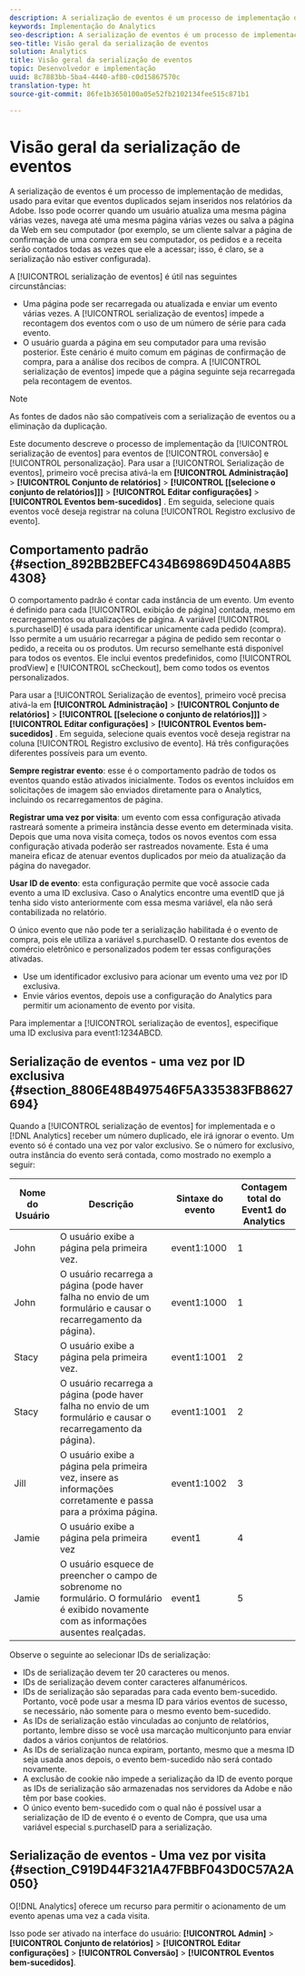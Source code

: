```yaml
---
description: A serialização de eventos é um processo de implementação de medidas, usado para evitar que eventos duplicados sejam inseridos nos relatórios da Adobe. Isso pode ocorrer quando um usuário atualiza uma mesma página várias vezes, navega até uma mesma página várias vezes ou salva a página da Web em seu computador (por exemplo, se um cliente salvar a página de confirmação de uma compra em seu computador, os pedidos e a receita serão contados todas as vezes que ele a acessar; isso, é claro, se a serialização não estiver configurada).
keywords: Implementação do Analytics
seo-description: A serialização de eventos é um processo de implementação de medidas, usado para evitar que eventos duplicados sejam inseridos nos relatórios da Adobe. Isso pode ocorrer quando um usuário atualiza uma mesma página várias vezes, navega até uma mesma página várias vezes ou salva a página da Web em seu computador (por exemplo, se um cliente salvar a página de confirmação de uma compra em seu computador, os pedidos e a receita serão contados todas as vezes que ele a acessar; isso, é claro, se a serialização não estiver configurada).
seo-title: Visão geral da serialização de eventos
solution: Analytics
title: Visão geral da serialização de eventos
topic: Desenvolvedor e implementação
uuid: 8c7883bb-5ba4-4440-af80-c0d15867570c
translation-type: ht
source-git-commit: 86fe1b3650100a05e52fb2102134fee515c871b1

---
```



# Visão geral da serialização de eventos

A serialização de eventos é um processo de implementação de medidas, usado para evitar que eventos duplicados sejam inseridos nos relatórios da Adobe. Isso pode ocorrer quando um usuário atualiza uma mesma página várias vezes, navega até uma mesma página várias vezes ou salva a página da Web em seu computador (por exemplo, se um cliente salvar a página de confirmação de uma compra em seu computador, os pedidos e a receita serão contados todas as vezes que ele a acessar; isso, é claro, se a serialização não estiver configurada).

A [!UICONTROL serialização de eventos] é útil nas seguintes circunstâncias:

* Uma página pode ser recarregada ou atualizada e enviar um evento várias vezes. A [!UICONTROL serialização de eventos] impede a recontagem dos eventos com o uso de um número de série para cada evento.
* O usuário guarda a página em seu computador para uma revisão posterior. Este cenário é muito comum em páginas de confirmação de compra, para a análise dos recibos de compra. A [!UICONTROL serialização de eventos] impede que a página seguinte seja recarregada pela recontagem de eventos.

>[!NOTE]
>
>As fontes de dados não são compatíveis com a serialização de eventos ou a eliminação da duplicação.

Este documento descreve o processo de implementação da [!UICONTROL serialização de eventos] para eventos de [!UICONTROL conversão] e [!UICONTROL personalização]. Para usar a [!UICONTROL Serialização de eventos], primeiro você precisa ativá-la em **[!UICONTROL Administração]** &gt; **[!UICONTROL Conjunto de relatórios]** &gt; **[!UICONTROL [[selecione o conjunto de relatórios]]]** &gt; **[!UICONTROL Editar configurações]** &gt; **[!UICONTROL Eventos bem-sucedidos]** . Em seguida, selecione quais eventos você deseja registrar na coluna [!UICONTROL Registro exclusivo de evento].

## Comportamento padrão {#section_892BB2BEFC434B69869D4504A8B54308}

O comportamento padrão é contar cada instância de um evento. Um evento é definido para cada [!UICONTROL exibição de página] contada, mesmo em recarregamentos ou atualizações de página. A variável [!UICONTROL s.purchaseID] é usada para identificar unicamente cada pedido (compra). Isso permite a um usuário recarregar a página de pedido sem recontar o pedido, a receita ou os produtos. Um recurso semelhante está disponível para todos os eventos. Ele inclui eventos predefinidos, como [!UICONTROL prodView] e [!UICONTROL scCheckout], bem como todos os eventos personalizados.

<!-- 

event_serialization_impl.xml

 -->

Para usar a [!UICONTROL Serialização de eventos], primeiro você precisa ativá-la em **[!UICONTROL Administração]** &gt; **[!UICONTROL Conjunto de relatórios]** &gt; **[!UICONTROL [[selecione o conjunto de relatórios]]]** &gt; **[!UICONTROL Editar configurações]** &gt; **[!UICONTROL Eventos bem-sucedidos]** . Em seguida, selecione quais eventos você deseja registrar na coluna [!UICONTROL Registro exclusivo de evento]. Há três configurações diferentes possíveis para um evento.

**Sempre registrar evento**: esse é o comportamento padrão de todos os eventos quando estão ativados inicialmente. Todos os eventos incluídos em solicitações de imagem são enviados diretamente para o Analytics, incluindo os recarregamentos de página.

**Registrar uma vez por visita**: um evento com essa configuração ativada rastreará somente a primeira instância desse evento em determinada visita. Depois que uma nova visita começa, todos os novos eventos com essa configuração ativada poderão ser rastreados novamente. Esta é uma maneira eficaz de atenuar eventos duplicados por meio da atualização da página do navegador.

**Usar ID de evento**: esta configuração permite que você associe cada evento a uma ID exclusiva. Caso o Analytics encontre uma eventID que já tenha sido visto anteriormente com essa mesma variável, ela não será contabilizada no relatório.

O único evento que não pode ter a serialização habilitada é o evento de compra, pois ele utiliza a variável s.purchaseID. O restante dos eventos de comércio eletrônico e personalizados podem ter essas configurações ativadas.

* Use um identificador exclusivo para acionar um evento uma vez por ID exclusiva.
* Envie vários eventos, depois use a configuração do Analytics para permitir um acionamento de evento por visita.

Para implementar a [!UICONTROL serialização de eventos], especifique uma ID exclusiva para event1:1234ABCD.

## Serialização de eventos - uma vez por ID exclusiva {#section_8806E48B497546F5A335383FB8627694}

Quando a [!UICONTROL serialização de eventos] for implementada e o [!DNL Analytics] receber um número duplicado, ele irá ignorar o evento. Um evento só é contado una vez por valor exclusivo. Se o número for exclusivo, outra instância do evento será contada, como mostrado no exemplo a seguir:

| Nome do Usuário | Descrição | Sintaxe do evento | Contagem total do Event1 do Analytics |
|---|---|---|---|
| John | O usuário exibe a página pela primeira vez. | event1:1000 | 1 |
| John | O usuário recarrega a página (pode haver falha no envio de um formulário e causar o recarregamento da página). | event1:1000 | 1 |
| Stacy | O usuário exibe a página pela primeira vez. | event1:1001 | 2 |
| Stacy | O usuário recarrega a página (pode haver falha no envio de um formulário e causar o recarregamento da página). | event1:1001 | 2 |
| Jill | O usuário exibe a página pela primeira vez, insere as informações corretamente e passa para a próxima página. | event1:1002 | 3 |
| Jamie | O usuário exibe a página pela primeira vez | event1 | 4 |
| Jamie | O usuário esquece de preencher o campo de sobrenome no formulário. O formulário é exibido novamente com as informações ausentes realçadas. | event1 | 5 |

Observe o seguinte ao selecionar IDs de serialização:

* IDs de serialização devem ter 20 caracteres ou menos.
* IDs de serialização devem conter caracteres alfanuméricos.
* IDs de serialização são separadas para cada evento bem-sucedido. Portanto, você pode usar a mesma ID para vários eventos de sucesso, se necessário, não somente para o mesmo evento bem-sucedido.
* As IDs de serialização estão vinculadas ao conjunto de relatórios, portanto, lembre disso se você usa marcação multiconjunto para enviar dados a vários conjuntos de relatórios.
* As IDs de serialização nunca expiram, portanto, mesmo que a mesma ID seja usada anos depois, o evento bem-sucedido não será contado novamente.
* A exclusão de cookie não impede a serialização da ID de evento porque as IDs de serialização são armazenadas nos servidores da Adobe e não têm por base cookies.
* O único evento bem-sucedido com o qual não é possível usar a serialização de ID de evento é o evento de Compra, que usa uma variável especial s.purchaseID para a serialização.

## Serialização de eventos - Uma vez por visita {#section_C919D44F321A47FBBF043D0C57A2A050}

O[!DNL Analytics] oferece um recurso para permitir o acionamento de um evento apenas uma vez a cada visita.

Isso pode ser ativado na interface do usuário: **[!UICONTROL Admin]** &gt; **[!UICONTROL Conjunto de relatórios]** &gt; **[!UICONTROL Editar configurações]** &gt; **[!UICONTROL Conversão]** &gt; **[!UICONTROL Eventos bem-sucedidos]**.

